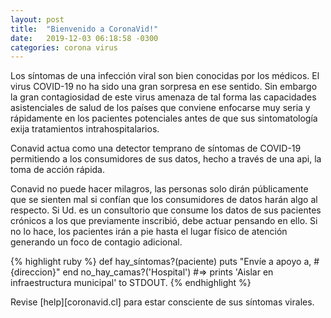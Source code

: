 ```yaml
---
layout: post
title:  "Bienvenido a CoronaVid!"
date:   2019-12-03 06:18:58 -0300
categories: corona virus
---
```

Los síntomas de una infección viral son bien conocidas por los médicos. El virus COVID-19 no ha sido una gran sorpresa en ese sentido. Sin embargo la gran contagiosidad de este virus amenaza de tal forma las capacidades asistenciales de salud de los países que conviene enfocarse muy seria y rápidamente en los pacientes potenciales antes de que sus sintomatología exija tratamientos intrahospitalarios.

Conavid actua como una detector temprano de síntomas de COVID-19 permitiendo a los consumidores de sus datos, hecho a través de una api, la toma de acción rápida. 

Conavid no puede hacer milagros, las personas solo dirán públicamente que se sienten mal si confían que los consumidores de datos harán algo al respecto. Si Ud. es un consultorio que consume los datos de sus pacientes crónicos a los que previamente inscribió, debe actuar pensando en ello. Si no lo hace, los pacientes irán a pie hasta el lugar físico de atención generando un foco de contagio adicional.

{% highlight ruby %}
def hay_síntomas?(paciente)
  puts "Envíe a apoyo a, #{direccion}"
end
no_hay_camas?('Hospital')
#=> prints 'Aislar en infraestructura municipal' to STDOUT.
{% endhighlight %}

Revise [help][coronavid.cl] para estar consciente de sus síntomas virales.

[coronavid]: https://help.coronavid.cl
